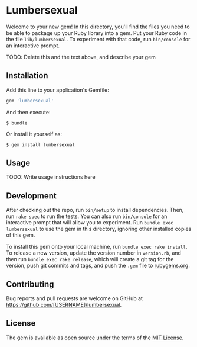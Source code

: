 # Lumbersexual

Welcome to your new gem! In this directory, you'll find the files you need to be able to package up your Ruby library into a gem. Put your Ruby code in the file `lib/lumbersexual`. To experiment with that code, run `bin/console` for an interactive prompt.

TODO: Delete this and the text above, and describe your gem

## Installation

Add this line to your application's Gemfile:

```ruby
gem 'lumbersexual'
```

And then execute:

    $ bundle

Or install it yourself as:

    $ gem install lumbersexual

## Usage

TODO: Write usage instructions here

## Development

After checking out the repo, run `bin/setup` to install dependencies. Then, run `rake spec` to run the tests. You can also run `bin/console` for an interactive prompt that will allow you to experiment. Run `bundle exec lumbersexual` to use the gem in this directory, ignoring other installed copies of this gem.

To install this gem onto your local machine, run `bundle exec rake install`. To release a new version, update the version number in `version.rb`, and then run `bundle exec rake release`, which will create a git tag for the version, push git commits and tags, and push the `.gem` file to [rubygems.org](https://rubygems.org).

## Contributing

Bug reports and pull requests are welcome on GitHub at https://github.com/[USERNAME]/lumbersexual.


## License

The gem is available as open source under the terms of the [MIT License](http://opensource.org/licenses/MIT).

